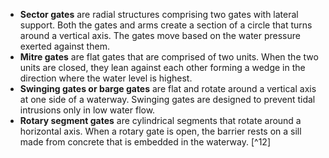 - **Sector gates** are radial structures comprising two gates with lateral support. Both the gates and arms create a section of a circle that turns around a vertical axis. The gates move based on the water pressure exerted against them. 
- **Mitre gates** are flat gates that are comprised of two units. When the two units are closed, they lean against each other forming a wedge in the direction where the water level is highest. 
- **Swinging gates or barge gates** are flat and rotate around a vertical axis at one side of a waterway. Swinging gates are designed to prevent tidal intrusions only in low water flow. 
- **Rotary segment gates** are cylindrical segments that rotate around a horizontal axis. When a rotary gate is open, the barrier rests on a sill made from concrete that is embedded in the waterway. [^12] 
